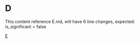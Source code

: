 # D

This content reference E.md, will have 6 line changes, expected: is_significant = false

[E](./E.md)
